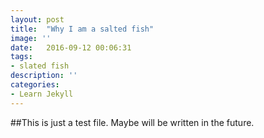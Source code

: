 ```yaml
---
layout: post
title:  "Why I am a salted fish"
image: ''
date:   2016-09-12 00:06:31
tags:
- slated fish
description: ''
categories:
- Learn Jekyll 
---
```


##This is just a test file. Maybe will be written in the future.
